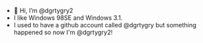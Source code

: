 - 👋 Hi, I’m @dgrtygry2
- I like Windows 98SE and Windows 3.1.
- I used to have a github account called @dgrtygry but something happened so now I'm @dgrtygry2!
